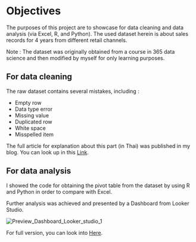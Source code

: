 # Objectives
The purposes of this project are to showcase for data cleaning and data analysis (via Excel, R, and Python). The used dataset herein is about sales records for 4 years from different retail channels.

Note : The dataset was originally obtained from a course in 365 data science and then modified by myself for only learning purposes. 

## For data cleaning
The raw dataset contains several mistakes, including :
- Empty row
- Data type error
- Missing value
- Duplicated row
- White space
- Misspelled item

The full article for explanation about this part (in Thai) was published in my blog. 
You can look up in this [Link](https://attasithp.wordpress.com/2022/12/05/data-cleaning-3-ways/).

## For data analysis
I showed the code for obtaining the pivot table from the dataset by using R and Python in order to compare with Excel.

Further analysis was achieved and presented by a Dashboard from Looker Studio.

![Preview_Dashboard_Looker_studio_1](https://user-images.githubusercontent.com/88144399/208516200-36cec74d-bc96-42ae-a47d-4f50de95f475.jpg)


For full version, you can look into [Here](https://datastudio.google.com/reporting/28d1d705-916f-49d9-b53f-66d311515808).
